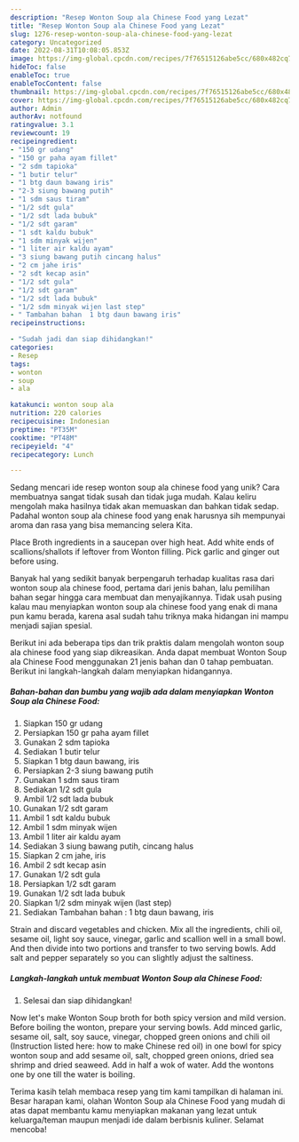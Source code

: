 ```yaml
---
description: "Resep Wonton Soup ala Chinese Food yang Lezat"
title: "Resep Wonton Soup ala Chinese Food yang Lezat"
slug: 1276-resep-wonton-soup-ala-chinese-food-yang-lezat
category: Uncategorized
date: 2022-08-31T10:08:05.853Z
image: https://img-global.cpcdn.com/recipes/7f76515126abe5cc/680x482cq70/wonton-soup-ala-chinese-food-foto-resep-utama.jpg
hideToc: false
enableToc: true
enableTocContent: false
thumbnail: https://img-global.cpcdn.com/recipes/7f76515126abe5cc/680x482cq70/wonton-soup-ala-chinese-food-foto-resep-utama.jpg
cover: https://img-global.cpcdn.com/recipes/7f76515126abe5cc/680x482cq70/wonton-soup-ala-chinese-food-foto-resep-utama.jpg
author: Admin
authorAv: notfound
ratingvalue: 3.1
reviewcount: 19
recipeingredient:
- "150 gr udang"
- "150 gr paha ayam fillet"
- "2 sdm tapioka"
- "1 butir telur"
- "1 btg daun bawang iris"
- "2-3 siung bawang putih"
- "1 sdm saus tiram"
- "1/2 sdt gula"
- "1/2 sdt lada bubuk"
- "1/2 sdt garam"
- "1 sdt kaldu bubuk"
- "1 sdm minyak wijen"
- "1 liter air kaldu ayam"
- "3 siung bawang putih cincang halus"
- "2 cm jahe iris"
- "2 sdt kecap asin"
- "1/2 sdt gula"
- "1/2 sdt garam"
- "1/2 sdt lada bubuk"
- "1/2 sdm minyak wijen last step"
- " Tambahan bahan  1 btg daun bawang iris"
recipeinstructions:

- "Sudah jadi dan siap dihidangkan!"
categories:
- Resep
tags:
- wonton
- soup
- ala

katakunci: wonton soup ala 
nutrition: 220 calories
recipecuisine: Indonesian
preptime: "PT35M"
cooktime: "PT48M"
recipeyield: "4"
recipecategory: Lunch

---
```





Sedang mencari ide resep wonton soup ala chinese food yang unik? Cara membuatnya sangat tidak susah dan tidak juga mudah. Kalau keliru mengolah maka hasilnya tidak akan memuaskan dan bahkan tidak sedap. Padahal wonton soup ala chinese food yang enak harusnya sih mempunyai aroma dan rasa yang bisa memancing selera Kita.





Place Broth ingredients in a saucepan over high heat. Add white ends of scallions/shallots if leftover from Wonton filling. Pick garlic and ginger out before using.

Banyak hal yang sedikit banyak berpengaruh terhadap kualitas rasa dari wonton soup ala chinese food, pertama dari jenis bahan, lalu pemilihan bahan segar hingga cara membuat dan menyajikannya. Tidak usah pusing kalau mau menyiapkan wonton soup ala chinese food yang enak di mana pun kamu berada, karena asal sudah tahu triknya maka hidangan ini mampu menjadi sajian spesial.






Berikut ini ada beberapa tips dan trik praktis dalam mengolah wonton soup ala chinese food yang siap dikreasikan. Anda dapat membuat Wonton Soup ala Chinese Food menggunakan 21 jenis bahan dan 0 tahap pembuatan. Berikut ini langkah-langkah dalam menyiapkan hidangannya.

<!--inarticleads1-->

##### Bahan-bahan dan bumbu yang wajib ada dalam menyiapkan Wonton Soup ala Chinese Food:

1. Siapkan 150 gr udang
1. Persiapkan 150 gr paha ayam fillet
1. Gunakan 2 sdm tapioka
1. Sediakan 1 butir telur
1. Siapkan 1 btg daun bawang, iris
1. Persiapkan 2-3 siung bawang putih
1. Gunakan 1 sdm saus tiram
1. Sediakan 1/2 sdt gula
1. Ambil 1/2 sdt lada bubuk
1. Gunakan 1/2 sdt garam
1. Ambil 1 sdt kaldu bubuk
1. Ambil 1 sdm minyak wijen
1. Ambil 1 liter air kaldu ayam
1. Sediakan 3 siung bawang putih, cincang halus
1. Siapkan 2 cm jahe, iris
1. Ambil 2 sdt kecap asin
1. Gunakan 1/2 sdt gula
1. Persiapkan 1/2 sdt garam
1. Gunakan 1/2 sdt lada bubuk
1. Siapkan 1/2 sdm minyak wijen (last step)
1. Sediakan  Tambahan bahan : 1 btg daun bawang, iris


Strain and discard vegetables and chicken. Mix all the ingredients, chili oil, sesame oil, light soy sauce, vinegar, garlic and scallion well in a small bowl. And then divide into two portions and transfer to two serving bowls. Add salt and pepper separately so you can slightly adjust the saltiness. 

<!--inarticleads2-->

##### Langkah-langkah untuk membuat Wonton Soup ala Chinese Food:


1. Selesai dan siap dihidangkan!

Now let&#39;s make Wonton Soup broth for both spicy version and mild version. Before boiling the wonton, prepare your serving bowls. Add minced garlic, sesame oil, salt, soy sauce, vinegar, chopped green onions and chili oil (Instruction listed here: how to make Chinese red oil) in one bowl for spicy wonton soup and add sesame oil, salt, chopped green onions, dried sea shrimp and dried seaweed. Add in half a wok of water. Add the wontons one by one till the water is boiling. 

Terima kasih telah membaca resep yang tim kami tampilkan di halaman ini. Besar harapan kami, olahan Wonton Soup ala Chinese Food yang mudah di atas dapat membantu kamu menyiapkan makanan yang lezat untuk keluarga/teman maupun menjadi ide dalam berbisnis kuliner. Selamat mencoba!
